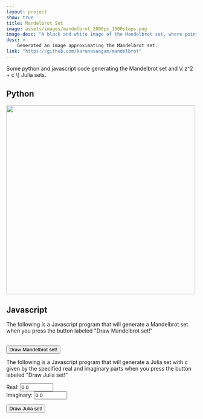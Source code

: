 ```yaml
---
layout: project
show: true
title: Mandelbrot Set
image: assets/images/mandelbrot_2000px_1000steps.png
image-desc: "A black and white image of the Mandelbrot set, where points have been shaded according to how many iterations it takes for them to exceed some threshold. The threshold can be any number greater than 2."
desc: >
    Generated an image approximating the Mandelbrot set.
link: "https://github.com/karunasangam/mandelbrot"
---
```


Some python and javascript code generating the Mandelbrot set and \\( z^2 + c \\) Julia sets.


## Python

<img src="{{ site.url }}/assets/images/mandelbrot_and_julia.png" class="center" width="500">

## Javascript


<script>
    var mathjs_script = document.createElement('script');
    mathjs_script.type = 'text/javascript';
    mathjs_script.src = 'https://unpkg.com/mathjs@11.7.0/lib/browser/math.js'
    var mandy_script = document.createElement('script');
    mandy_script.type = 'text/javascript';
    mandy_script.src = '/assets/js/mandelbrot.js';
    document.head.appendChild(mathjs_script);
    document.head.appendChild(mandy_script);
</script>

<div class="js_container">
<p>The following is a Javascript program that will generate a Mandelbrot set when you press the button labeled "Draw Mandelbrot set!"</p>

<canvas id="mandelbrot" width="500" height="500" stype="border:1px solid #000000;"></canvas>
<br>
<button onclick="drawMandelbrot(mandelbrot_pic)">Draw Mandelbrot set!</button>
</div>

<div class="js_container">
<p>The following is a Javascript program that will generate a Julia set with c given by the specified real and imaginary parts when you press the button labeled "Draw Julia set!"</p>

<canvas id="julia" width="500" height="500" stype="border:1px solid #000000;"></canvas>

<form id="julia_point">
    Real: <input id="tiny_form" type="number" name="real_c" value="0.0" step="0.001" min="-2.1" max="2.1">
    <br>
    Imaginary: <input id="tiny_form" type="number" name="imag_c" value="0.0" step="0.001" min="-2.1" max="2.1">
</form> 
<button onclick="julia_start()">Draw Julia set!</button>
</div>

<script>
    var mandelbrot_pic = document.getElementById("mandelbrot");
    var julia_pic = document.getElementById("julia");

    function julia_start() {
      var z = document.getElementById("julia_point");
      var x;
      var y;
      x = z.real_c.value;
      y = z.imag_c.value;
      drawJulia(julia_pic, x, y);
    }
    
</script>
